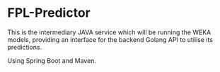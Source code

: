 # FPL-Predictor

This is the intermediary JAVA service which will be running the WEKA models, providing an interface for the backend Golang API to utilise its predictions.

Using Spring Boot and Maven.
